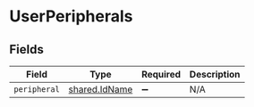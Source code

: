 # UserPeripherals


## Fields

| Field                                                 | Type                                                  | Required                                              | Description                                           |
| ----------------------------------------------------- | ----------------------------------------------------- | ----------------------------------------------------- | ----------------------------------------------------- |
| `peripheral`                                          | [shared.IdName](../../../sdk/models/shared/idname.md) | :heavy_minus_sign:                                    | N/A                                                   |